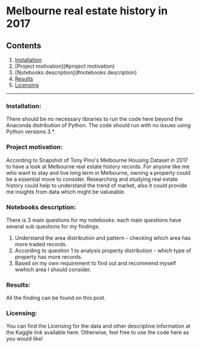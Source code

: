 # Melbourne real estate history in 2017
## Contents
1. [Installation](#Installation)
2. [Project motivation](#project motivation)
3. [Notebooks description](#notebooks description)
4. [Results](#Results)
5. [Licensing](#Licensing)
-------------------------------------------------------------------------------------------------------------------------------------------
### Installation:
There should be no necessary libraries to run the code here beyond the Anaconda distribution of Python. The code should run with no issues using Python versions 3.*.

### Project motivation:
According to Snapshot of Tony Pino's Melbourne Housing Dataset in 2017 to have a look at Melbourne real estate history records. For anyone like me who want to stay and live long term in Melbourne, owning a property could be a essential move to consider. Researching and studying real estate history could help to understand the trend of market, also it could provide me insights from data which might be valueable.

### Notebooks description:
There is 3 main questions for my notebooks: each main questions have several sub questions for my findings.
1. Understand the area distribution and pattern - checking which area has more traded records.
2. According to question 1 to analysis property distribution - which type of property has more records.
3. Based on my own requirement to find out and recommend myself wwhich area I should consider.

### Results:
All the finding can be found on this post.

### Licensing:
You can find the Licensing for the data and other descriptive information at the Kaggle link available here. Otherwise, feel free to use the code here as you would like!
